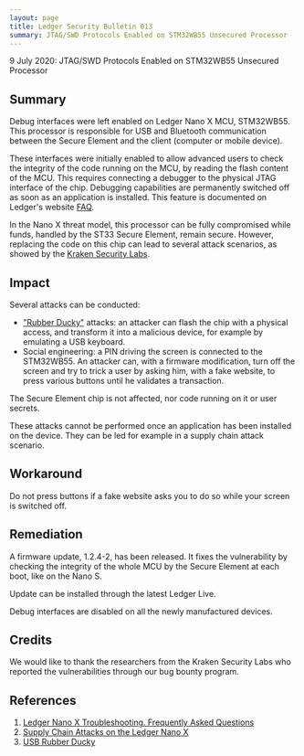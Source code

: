 ```yaml
---
layout: page
title: Ledger Security Bulletin 013
summary: JTAG/SWD Protocols Enabled on STM32WB55 Unsecured Processor
---
```


9 July 2020: JTAG/SWD Protocols Enabled on STM32WB55 Unsecured Processor

## Summary

Debug interfaces were left enabled on Ledger Nano X MCU, STM32WB55. This
processor is responsible for USB and Bluetooth communication between the
Secure Element and the client (computer or mobile device).

These interfaces were initially enabled to allow advanced users to check
the integrity of the code running on the MCU, by reading the flash content
of the MCU. This requires connecting a debugger to the physical JTAG
interface of the chip. Debugging capabilities are permanently switched off
as soon as an application is installed. This feature is documented on
Ledger's website [FAQ](#1).

In the Nano X threat model, this processor can be fully compromised while
funds, handled by the ST33 Secure Element, remain secure. However, replacing
the code on this chip can lead to several attack scenarios, as showed by
the [Kraken Security Labs](#2).

## Impact

Several attacks can be conducted:

- ["Rubber Ducky"](#3) attacks: an attacker can flash the chip with a physical
  access, and transform it into a malicious device, for example by emulating
  a USB keyboard.
- Social engineering: a PIN driving the screen is connected to the STM32WB55.
  An attacker can, with a firmware modification, turn off the screen and try
  to trick a user by asking him, with a fake website, to press various buttons
  until he validates a transaction.

The Secure Element chip is not affected, nor code running on it or user
secrets.

These attacks cannot be performed once an application has been installed on the
device. They can be led for example in a supply chain attack scenario.

## Workaround

Do not press buttons if a fake website asks you to do so while your screen is
switched off.

## Remediation

A firmware update, 1.2.4-2, has been released. It fixes the vulnerability by
checking the integrity of the whole MCU by the Secure Element at each boot,
like on the Nano S.

Update can be installed through the latest Ledger Live.

Debug interfaces are disabled on all the newly manufactured devices.

## Credits

We would like to thank the researchers from the Kraken Security Labs who reported
the vulnerabilities through our bug bounty program.

## References

1. <a name="1"></a> [Ledger Nano X Troubleshooting. Frequently Asked Questions](https://support.ledger.com/hc/en-us/articles/360015216913)
1. <a name="2"></a> [Supply Chain Attacks on the Ledger Nano X](https://blog.kraken.com/post/5590/kraken-security-labs-supply-chain-attacks-ledger-nano-x/)
2. <a name="3"></a> [USB Rubber Ducky](https://shop.hak5.org/products/usb-rubber-ducky-deluxe)

